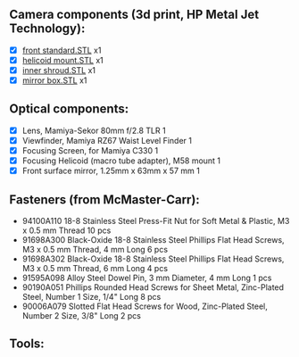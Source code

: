 ## Camera components (3d print, HP Metal Jet Technology):
- [x] [front standard.STL]('./3D_model/front_standard.STL') x1
- [x] [helicoid mount.STL]('./3D_model/helicoid_mount.STL')	x1
- [x] [inner shroud.STL]('./3D_model/inner_shroud.STL') x1
- [x] [mirror box.STL]('./3D_model/mirror_box.STL') x1

## Optical components:
- [x] Lens, Mamiya-Sekor 80mm f/2.8 TLR	1
- [x] Viewfinder, Mamiya RZ67 Waist Level Finder	1	
- [x] Focusing Screen, for Mamiya C330 	1
- [x] Focusing Helicoid (macro tube adapter), M58 mount	1
- [x] Front surface mirror, 1.25mm x 63mm x 57 mm	1

## Fasteners (from McMaster-Carr):
* 94100A110 18-8 Stainless Steel Press-Fit Nut for Soft Metal & Plastic, M3 x 0.5 mm Thread	10 pcs
* 91698A300	Black-Oxide 18-8 Stainless Steel Phillips Flat Head Screws, M3 x 0.5 mm Thread, 4 mm Long	6 pcs
* 91698A302	Black-Oxide 18-8 Stainless Steel Phillips Flat Head Screws, M3 x 0.5 mm Thread, 6 mm Long	4 pcs
* 91595A098	Alloy Steel Dowel Pin, 3 mm Diameter, 4 mm Long	1 pcs
* 90190A051	Phillips Rounded Head Screws for Sheet Metal, Zinc-Plated Steel, Number 1 Size, 1/4" Long	8 pcs
* 90006A079	Slotted Flat Head Screws for Wood, Zinc-Plated Steel, Number 2 Size, 3/8" Long	2 pcs

## Tools:
